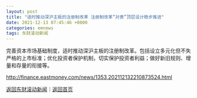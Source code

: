 ```yaml
---
layout: post
title: "适时推动深沪主板的注册制改革 注册制改革“对表”顶层设计稳步推进"
date: 2021-12-13 07:45:46 +0800
categories: emnews
tags: 东财滚动新闻
---
```


完善资本市场基础制度，适时推动深沪主板的注册制改革。包括设立多元化但不失严格的上市标准；优化投资者保护机制，切实保护投资者利益；做好新旧规则、增量和存量的衔接等。

<http://finance.eastmoney.com/news/1353,202112132210873524.html>

[返回东财滚动新闻](//finews.withounder.com/emnews/)｜[返回首页](//finews.withounder.com/)